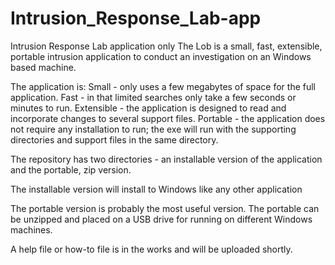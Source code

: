 # Intrusion_Response_Lab-app
Intrusion Response Lab application only
The Lob is a small, fast, extensible, portable intrusion application to conduct an investigation on an Windows based machine.

The application is:
  Small - only uses a few megabytes of space for the full application.
  Fast - in that limited searches only take a few seconds or minutes to run.
  Extensible - the application is designed to read and incorporate changes to several support files.
  Portable - the application does not require any installation to run; the exe will run with the supporting directories and support files in the same directory.
  
  The repository has two directories - an installable version of the application and the portable, zip version.
  
  The installable version will install to Windows like any other application
  
  The portable version is probably the most useful version.  The portable can be unzipped and placed on a USB drive for running on different Windows machines.
  
  A help file or how-to file is in the works and will be uploaded shortly.
